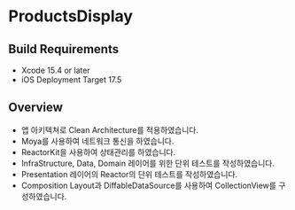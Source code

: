 # ProductsDisplay

## Build Requirements
- Xcode 15.4 or later
- iOS Deployment Target 17.5

## Overview
- 앱 아키텍쳐로 Clean Architecture를 적용하였습니다.
- Moya를 사용하여 네트워크 통신을 하였습니다.
- ReactorKit을 사용하여 상태관리를 하였습니다.
- InfraStructure, Data, Domain 레이어를 위한 단위 테스트를 작성하였습니다.
- Presentation 레이어의 Reactor의 단위 테스트를 작성하였습니다.
- Composition Layout과 DiffableDataSource를 사용하여 CollectionView를 구성하였습니다.
